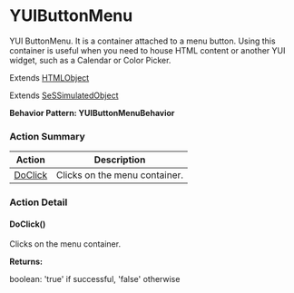 # YUIButtonMenu

YUI ButtonMenu. It is a container attached to a menu button. Using this container is useful when you need to house HTML content or another YUI widget, such as a Calendar or Color Picker.
 
Extends [HTMLObject](HTMLObject.md)

Extends [SeSSimulatedObject](SeSSimulatedObject.md)





**Behavior Pattern: YUIButtonMenuBehavior**


<!-- ============================== property summary ========================== -->

	
<!-- ============================== action summary ========================== -->



### Action Summary

|  **Action** | **Description** | 
| ----------- | --------------- |
|	[DoClick](#DoClick) | Clicks on the menu container. |




<!-- ============================== property detail ========================== -->
	
	
<!-- ============================== action detail ========================== -->
	
### Action Detail
		
<a name="DoClick"></a>    
#### DoClick()

Clicks on the menu container.




**Returns:**

boolean: 'true' if successful, 'false' otherwise



<a name="see.also.yuibuttonmenu.doclick"></a>

	

